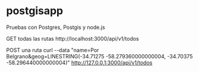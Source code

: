 # postgisapp
Pruebas con Postgres, Postgis y node.js

GET todas las rutas
http://localhost:3000/api/v1/todos

POST una ruta
curl --data "name=Por Belgrano&geog=LINESTRING(-34.71275 -58.279360000000004,  -34.70375 -58.296440000000004)" http://127.0.0.1:3000/api/v1/todos

